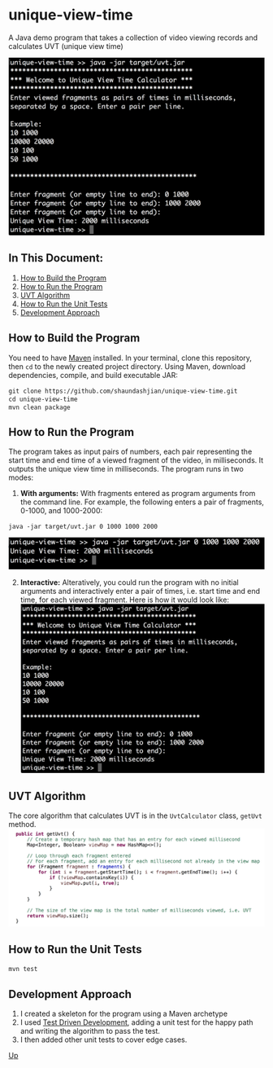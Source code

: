 # unique-view-time
A Java demo program that takes a collection of video viewing records and calculates UVT (unique view time)

![alt text](images/run-with-no-arguments.png "Run")

## In This Document:
1. [How to Build the Program](#how-to-build-the-program)
2. [How to Run the Program](#how-to-run-the-program)
3. [UVT Algorithm](#uvt-algorithm)
4. [How to Run the Unit Tests](#how-to-run-the-unit-tests)
5. [Development Approach](#development-appraoch)

## How to Build the Program
You need to have [Maven](https://maven.apache.org/install.html) installed. In your terminal, clone this repository, then `cd` to the newly created project directory. Using Maven, download dependencies, compile, and build executable JAR:
```console
git clone https://github.com/shaundashjian/unique-view-time.git
cd unique-view-time
mvn clean package
```

## How to Run the Program
The program takes as input pairs of numbers, each pair representing the start time and end time of a viewed fragment of the video, in milliseconds. It outputs the unique view time in milliseconds. The program runs in two modes:
1. **With arguments:** With fragments entered as program arguments from the command line. For example, the following enters a pair of fragments, 0-1000, and 1000-2000:
```console
java -jar target/uvt.jar 0 1000 1000 2000
```
![alt text](images/run-with-arguments.png "Run with arguments")

2. **Interactive:** Alteratively, you could run the program with no initial arguments and interactively enter a pair of times, i.e. start time and end time, for each viewed fragment. Here is how it would look like:
![alt text](images/run-with-no-arguments.png "Run interactively")

## UVT Algorithm
The core algorithm that calculates UVT is in the `UvtCalculator` class, `getUvt` method. 
![alt text](images/uvt-algorithm.png "UVT Algorithm")

## How to Run the Unit Tests
```console
mvn test
```
## Development Approach
1. I created a skeleton for the program using a Maven archetype
2. I used [Test Driven Development](https://en.wikipedia.org/wiki/Test-driven_development), adding a unit test for the happy path and writing the algorithm to pass the test.
3. I then added other unit tests to cover edge cases.

[Up](README.md)

